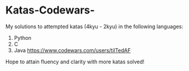 # Katas-Codewars-

My solutions to attempted katas (4kyu - 2kyu) in the following languages:
1. Python
2. C
3. Java
https://www.codewars.com/users/tilTedAF

Hope to attain fluency and clarity with more katas solved!
